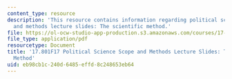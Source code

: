 ```yaml
---
content_type: resource
description: 'This resource contains information regarding political science scope
  and methods lecture slides: The scientific method.'
file: https://ol-ocw-studio-app-production.s3.amazonaws.com/courses/17-801-political-science-scope-and-methods-fall-2017/eb98cb1c240d6485effd8c248653eb64_MIT17_801F17_Week1.pdf
file_type: application/pdf
resourcetype: Document
title: '17.801F17 Political Science Scope and Methods Lecture Slides: The Scientific
  Method'
uid: eb98cb1c-240d-6485-effd-8c248653eb64
---
```

